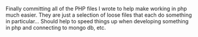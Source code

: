 Finally committing all of the PHP files I wrote to help make working in php much easier. They are just a selection of loose files that each do something in particular... Should help to speed things up when developing something in php and connecting to mongo db, etc.